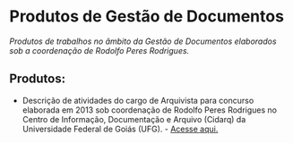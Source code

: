 <html>
<head>
    <meta content="text/html; charset=UTF-8" http-equiv="content-type">
</head>
<body>
    <h1 id="h.uu3y3hmqrjob"><strong>Produtos de Gestão de Documentos</strong></h1>
    <p id="h.3c99pdgcld6z"><em>Produtos de trabalhos no âmbito da Gestão de Documentos elaborados sob a coordenação de Rodolfo Peres Rodrigues.</em></p>
    <h2 id="h.i9dfzln2n2ks">Produtos:</h2>
    <ul>
        <li>Descrição de atividades do cargo de Arquivista para concurso elaborada em 2013 sob coordenação de Rodolfo Peres Rodrigues no Centro de Informação, Documentação e Arquivo (Cidarq) da Universidade Federal de Goiás (UFG). - <a href="https://github.com/rodolfopr/Produtos-de-Gest-o-de-Documentos/blob/main/descricao_arquivista_concurso.html">Acesse aqui.</a>
</li>
    </ul>
</body>
</html>
